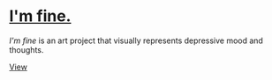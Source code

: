 # [I'm fine.](https://emadjshah.github.io/im-fine/)
_I'm fine_ is an art project that visually represents depressive mood and thoughts.

[View](https://emadjshah.github.io/im-fine/)
